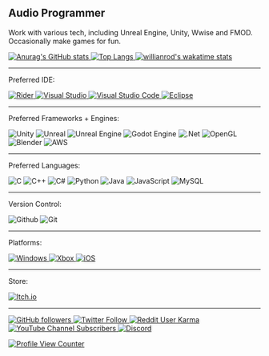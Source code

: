## Audio Programmer
Work with various tech, including Unreal Engine, Unity, Wwise and FMOD.
Occasionally make games for fun.

<a href="https://wakatime.com/@JDSherbert"> ![Anurag's GitHub stats](https://github-readme-stats.vercel.app/api?username=JDSherbert&show_icons=true&theme=tokyonight) 
![Top Langs](https://github-readme-stats.vercel.app/api/top-langs/?username=JDSherbert&langs_count=10&layout=compact&theme=tokyonight) 
![willianrod's wakatime stats](https://github-readme-stats.vercel.app/api/wakatime?username=JDSherbert&theme=tokyonight) </a>

-----------------------------------------------

Preferred IDE:

<a href="https://www.jetbrains.com/rider/">![Rider](https://img.shields.io/badge/Rider-000000.svg?style=for-the-badge&logo=Rider&logoColor=white&color=black&labelColor=crimson) 
<a href="https://visualstudio.microsoft.com/">![Visual Studio](https://img.shields.io/badge/Visual%20Studio-5C2D91.svg?style=for-the-badge&logo=visual-studio&logoColor=white) 
<a href="https://code.visualstudio.com/)">![Visual Studio Code](https://img.shields.io/badge/Visual%20Studio%20Code-0078d7.svg?style=for-the-badge&logo=visual-studio-code&logoColor=white) 
<a href="https://www.eclipse.org/downloads/">![Eclipse](https://img.shields.io/badge/Eclipse-FE7A16.svg?style=for-the-badge&logo=Eclipse&logoColor=white) </a>

-----------------------------------------------

Preferred Frameworks + Engines:

![Unity](https://img.shields.io/badge/unity-%23000000.svg?style=for-the-badge&logo=unity&logoColor=white) 
![Unreal](https://img.shields.io/badge/Unreal-0E1128.svg?style=for-the-badge&logo=unrealengine&logoColor=white)
![Unreal Engine](https://img.shields.io/badge/unrealengine-%23313131.svg?style=for-the-badge&logo=unrealengine&logoColor=white) 
![Godot Engine](https://img.shields.io/badge/GODOT-%23FFFFFF.svg?style=for-the-badge&logo=godot-engine) 
![.Net](https://img.shields.io/badge/.NET-5C2D91?style=for-the-badge&logo=.net&logoColor=white) 
![OpenGL](https://img.shields.io/badge/OpenGL-%23FFFFFF.svg?style=for-the-badge&logo=opengl)
![Blender](https://img.shields.io/badge/blender-%23F5792A.svg?style=for-the-badge&logo=blender&logoColor=white)
![AWS](https://img.shields.io/badge/AWS-%23FF9900.svg?style=for-the-badge&logo=amazon-aws&logoColor=white)

-----------------------------------------------

Preferred Languages:

![C](https://img.shields.io/badge/c-%2300599C.svg?style=for-the-badge&logo=c&logoColor=white) 
![C++](https://img.shields.io/badge/c++-%2300599C.svg?style=for-the-badge&logo=c%2B%2B&logoColor=white) 
![C#](https://img.shields.io/badge/c%23-%23239120.svg?style=for-the-badge&logo=c-sharp&logoColor=white) 
![Python](https://img.shields.io/badge/python-3670A0?style=for-the-badge&logo=python&logoColor=ffdd54) 
![Java](https://img.shields.io/badge/java-%23ED8B00.svg?style=for-the-badge&logo=java&logoColor=white)
![JavaScript](https://img.shields.io/badge/javascript-%23323330.svg?style=for-the-badge&logo=javascript&logoColor=%23F7DF1E)
![MySQL](https://img.shields.io/badge/mysql-%2300f.svg?style=for-the-badge&logo=mysql&logoColor=white)

-----------------------------------------------

Version Control:

![Github](https://img.shields.io/badge/GitHub-%23121011.svg?style=for-the-badge&logo=github&logoColor=white)
![Git](https://img.shields.io/badge/Git-%23F05033.svg?style=for-the-badge&logo=git&logoColor=white)

-----------------------------------------------

Platforms:

<a href="https://www.microsoft.com/en-au/windows"> ![Windows](https://img.shields.io/badge/Windows-0078D6?style=for-the-badge&logo=windows&logoColor=white) </a>
<a href="https://www.xbox.com/en-GB/"> ![Xbox](https://img.shields.io/badge/xbox-%23107C10.svg?style=for-the-badge&logo=xbox&logoColor=white) </a>
<a href="https://www.apple.com/uk/ios/ios-16/"> ![iOS](https://img.shields.io/badge/iOS-000000?style=for-the-badge&logo=ios&logoColor=white) </a>

<!-- ![Jokes Card](https://readme-jokes.vercel.app/api) -->

-----------------------------------------------

Store:

<a href="https://jdsherbert.itch.io/"> ![Itch.io](https://img.shields.io/badge/Itch-%23FF0B34.svg?style=for-the-badge&logo=Itch.io&logoColor=white) </a>

-----------------------------------------------

<a href="https://github.com/JDSherbert">![GitHub followers](https://img.shields.io/github/followers/JDSherbert?style=social) </a>
<a href="https://twitter.com/JDSherbert_">![Twitter Follow](https://img.shields.io/twitter/follow/JDSherbert_?style=social) </a>
<a href="https://reddit.com/user/JDSherbert/">![Reddit User Karma](https://img.shields.io/reddit/user-karma/combined/JDSherbert?style=social) </a>
<a href="https://www.youtube.com/channel/UCQWN7zdUfskROpOVrkR2TYg">![YouTube Channel Subscribers](https://img.shields.io/youtube/channel/subscribers/UCQWN7zdUfskROpOVrkR2TYg?style=social) </a>
<a href="https://discord.gg/JDdecZ3">![Discord](https://img.shields.io/discord/664896441747243010?label=SoundHUB%20Discord%20Server&logo=Discord&style=social) </a>

<a href="https://github.com/JDSherbert">![Profile View Counter](https://komarev.com/ghpvc/?username=JDSherbert) </a>

<!--
https://github.com/JDSherbert#languages--software

https://github.com/JDSherbert#7-day-wakatime-statistics--takes-last-7-days-

**JDSherbert/JDSherbert** is a ✨ _special_ ✨ repository because its `README.md` (this file) appears on your GitHub profile.

Here are some ideas to get you started:

- 🔭 I’m currently working on ...
- 🌱 I’m currently learning ...
- 👯 I’m looking to collaborate on ...
- 🤔 I’m looking for help with ...
- 💬 Ask me about ...
- 📫 How to reach me: ...
- 😄 Pronouns: ...
- ⚡ Fun fact: ...
-->
